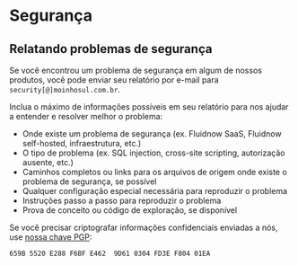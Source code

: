 # Segurança

## Relatando problemas de segurança

Se você encontrou um problema de segurança em algum de nossos produtos, você pode enviar seu relatório por e-mail para `security[@]moinhosul.com.br`.

Inclua o máximo de informações possíveis em seu relatório para nos ajudar a entender e resolver melhor o problema:

- Onde existe um problema de segurança (ex. Fluidnow SaaS, Fluidnow self-hosted, infraestrutura, etc.)
- O tipo de problema (ex. SQL injection, cross-site scripting, autorização ausente, etc.)
- Caminhos completos ou links para os arquivos de origem onde existe o problema de segurança, se possível
- Qualquer configuração especial necessária para reproduzir o problema
- Instruções passo a passo para reproduzir o problema
- Prova de conceito ou código de exploração, se disponível

Se você precisar criptografar informações confidenciais enviadas a nós, use [nossa chave PGP](https://keys.openpgp.org/vks/v1/by-fingerprint/659B5520E288F6BFE4629D610304FD3EF80401EA):

```
659B 5520 E288 F6BF E462  9D61 0304 FD3E F804 01EA
```
